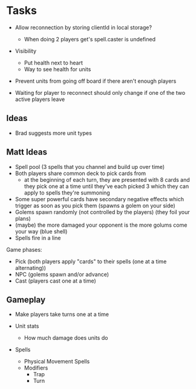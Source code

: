 # Tasks

- Allow reconnection by storing clientId in local storage?
  - When doing 2 players get's spell.caster is undefined
- Visibility

  - Put health next to heart
  - Way to see health for units

- Prevent units from going off board if there aren't enough players
- Waiting for player to reconnect should only change if one of the two active players leave

## Ideas

- Brad suggests more unit types

## Matt Ideas

- Spell pool (3 spells that you channel and build up over time)
- Both players share common deck to pick cards from
  - at the beginning of each turn, they are presented with 8 cards and they pick one at a time until they've each picked 3 which they can apply to spells they're summoning
- Some super powerful cards have secondary negative effects which trigger as soon as you pick them (spawns a golem on your side)
- Golems spawn randomly (not controlled by the players) (they foil your plans)
- (maybe) the more damaged your opponent is the more golums come your way (blue shell)
- Spells fire in a line

Game phases:

- Pick (both players apply "cards" to their spells (one at a time alternating))
- NPC (golems spawn and/or advance)
- Cast (players cast one at a time)

## Gameplay

- Make players take turns one at a time
- Unit stats

  - How much damage does units do

- Spells
  - Physical Movement Spells
  - Modifiers
    - Trap
    - Turn
